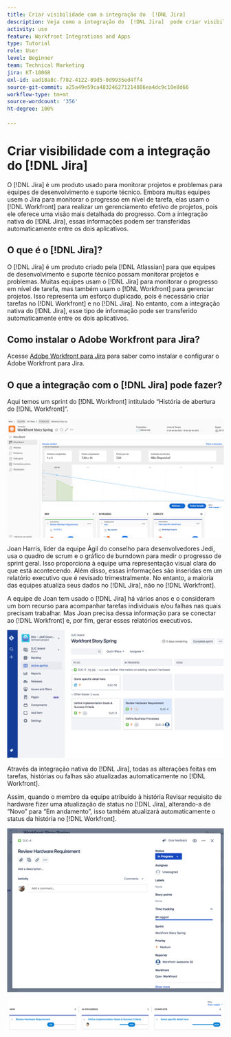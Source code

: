 ```yaml
---
title: Criar visibilidade com a integração do  [!DNL Jira]
description: Veja como a integração do  [!DNL Jira]  pode criar visibilidade sobre o que sua equipe está fazendo.
activity: use
feature: Workfront Integrations and Apps
type: Tutorial
role: User
level: Beginner
team: Technical Marketing
jira: KT-10068
exl-id: aad18a8c-f782-4122-89d5-0d9935ed4ff4
source-git-commit: a25a49e59ca483246271214886ea4dc9c10e8d66
workflow-type: tm+mt
source-wordcount: '356'
ht-degree: 100%

---
```


# Criar visibilidade com a integração do [!DNL Jira]

O [!DNL Jira] é um produto usado para monitorar projetos e problemas para equipes de desenvolvimento e suporte técnico. Embora muitas equipes usem o Jira para monitorar o progresso em nível de tarefa, elas usam o [!DNL Workfront] para realizar um gerenciamento efetivo de projetos, pois ele oferece uma visão mais detalhada do progresso. Com a integração nativa do [!DNL Jira], essas informações podem ser transferidas automaticamente entre os dois aplicativos.

## O que é o [!DNL Jira]?

O [!DNL Jira] é um produto criado pela [!DNL Atlassian] para que equipes de desenvolvimento e suporte técnico possam monitorar projetos e problemas. Muitas equipes usam o [!DNL Jira] para monitorar o progresso em nível de tarefa, mas também usam o [!DNL Workfront] para gerenciar projetos. Isso representa um esforço duplicado, pois é necessário criar tarefas no [!DNL Workfront] e no [!DNL Jira]. No entanto, com a integração nativa do [!DNL Jira], esse tipo de informação pode ser transferido automaticamente entre os dois aplicativos.

## Como instalar o Adobe Workfront para Jira?

Acesse [Adobe Workfront para Jira](https://experienceleague.adobe.com/docs/workfront/using/adobe-workfront-integrations/workfront-for-jira/workfront-for-jira.html?lang=pt-BR) para saber como instalar e configurar o Adobe Workfront para Jira.

## O que a integração com o [!DNL Jira] pode fazer?

Aqui temos um sprint do [!DNL Workfront] intitulado “História de abertura do [!DNL Workfront]”.

![Gráfico de burndown do storyboard](assets/Jira01.png)

Joan Harris, líder da equipe Ágil do conselho para desenvolvedores Jedi, usa o quadro de scrum e o gráfico de burndown para medir o progresso de sprint geral. Isso proporciona à equipe uma representação visual clara do que está acontecendo. Além disso, essas informações são inseridas em um relatório executivo que é revisado trimestralmente. No entanto, a maioria das equipes atualiza seus dados no [!DNL Jira], não no [!DNL Workfront].

A equipe de Joan tem usado o [!DNL Jira] há vários anos e o consideram um bom recurso para acompanhar tarefas individuais e/ou falhas nas quais precisam trabalhar. Mas Joan precisa dessa informação para se conectar ao [!DNL Workfront] e, por fim, gerar esses relatórios executivos.

![Storyboard do Jira](assets/Jira02.png)

Através da integração nativa do [!DNL Jira], todas as alterações feitas em tarefas, histórias ou falhas são atualizadas automaticamente no [!DNL Workfront].

Assim, quando o membro da equipe atribuído à história Revisar requisito de hardware fizer uma atualização de status no [!DNL Jira], alterando-a de “Novo” para “Em andamento”, isso também atualizará automaticamente o status da história no [!DNL Workfront].

![Página de status do Jira](assets/Jira03.png)

![Colunas de status](assets/Jira04.png)
